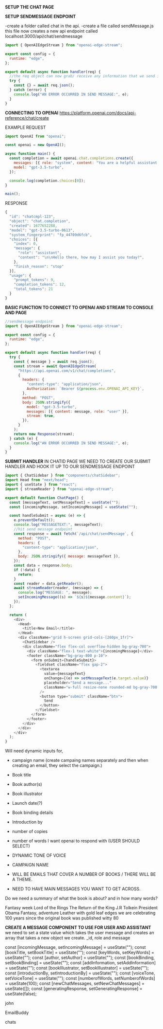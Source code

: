 **SETUP THE CHAT PAGE**

**SETUP SENDMESSAGE ENDPOINT**

-create a folder called chat in the api.
-create a file called sendMessage.js
this file now creates a new api endpoint called localhost:3000/api/chat/sendmessage

```js
import { OpenAIEdgeStream } from "openai-edge-stream";

export const config = {
  runtime: "edge",
};

export default async function handler(req) {
  //the req object can now grab/ receive any information that we send it.
  try {
    const {} = await req.json();
  } catch (error) {
    console.log("AN ERROR OCCURRED IN SEND MESSAGE:", e);
  }
}
```

**CONNECTING TO OPENAI**
https://platform.openai.com/docs/api-reference/chat/create

EXAMPLE REQUEST

```js
import OpenAI from "openai";

const openai = new OpenAI();

async function main() {
  const completion = await openai.chat.completions.create({
    messages: [{ role: "system", content: "You are a helpful assistant." }],
    model: "gpt-3.5-turbo",
  });

  console.log(completion.choices[0]);
}

main();
```

RESPONSE

```js
{
  "id": "chatcmpl-123",
  "object": "chat.completion",
  "created": 1677652288,
  "model": "gpt-3.5-turbo-0613",
  "system_fingerprint": "fp_44709d6fcb",
  "choices": [{
    "index": 0,
    "message": {
      "role": "assistant",
      "content": "\n\nHello there, how may I assist you today?",
    },
    "finish_reason": "stop"
  }],
  "usage": {
    "prompt_tokens": 9,
    "completion_tokens": 12,
    "total_tokens": 21
  }
}

```

**BASIC FUNCTION TO CONNECT TO OPENAI AND STREAM TO CONSOLE AND PAGE**

```js
//sendmessage endpoint
import { OpenAIEdgeStream } from "openai-edge-stream";

export const config = {
  runtime: "edge",
};

export default async function handler(req) {
  try {
    const { message } = await req.json();
    const stream = await OpenAIEdgeStream(
      "https://api.openai.com/v1/chat/completions",
      {
        headers: {
          "content-type": "application/json",
          Authorization: `Bearer ${process.env.OPENAI_API_KEY}`,
        },
        method: "POST",
        body: JSON.stringify({
          model: "gpt-3.5-turbo",
          messages: [{ content: message, role: "user" }],
          stream: true,
        }),
      }
    );
    return new Response(stream);
  } catch (e) {
    console.log("AN ERROR OCCURRED IN SEND MESSAGE:", e);
  }
}
```

**SUBMIT HANDLER**
IN CHATID PAGE WE NEED TO CREATE OUR SUBMIT HANDLER AND HOOK IT UP TO OUR SENDMESSAGE ENDPOINT

```js
import { ChatSidebar } from "components/chatSidebar";
import Head from "next/head";
import { useState } from "react";
import { streamReader } from "openai-edge-stream";

export default function ChatPage() {
  const [messageText, setMessageText] = useState("");
  const [incomingMessage, setIncomingMessage] = useState("");

  const handleSubmit = async (e) => {
    e.preventDefault();
    console.log("MESSAGETEXT:", messageText);
    //hit send message endpoint
    const response = await fetch(`/api/chat/sendMessage`, {
      method: "POST",
      headers: {
        "content-type": "application/json",
      },
      body: JSON.stringify({ message: messageText }),
    });
    const data = response.body;
    if (!data) {
      return;
    }
    const reader = data.getReader();
    await streamReader(reader, (message) => {
      console.log("MESSAGE: ", message);
      setIncomingMessage((s) => `${s}${message.content}`);
    });
  };

  return (
    <div>
      <Head>
        <title>New Email</title>
      </Head>
      <div className="grid h-screen grid-cols-[260px_1fr]">
        <ChatSidebar />
        <div className="flex flex-col overflow-hidden bg-gray-700">
          <div className="flex-1 text-white">{incomingMessage}</div>
          <footer className="bg-gray-800 p-10">
            <form onSubmit={handleSubmit}>
              <fieldset className="flex gap-2">
                <textarea
                  value={messageText}
                  onChange={(e) => setMessageText(e.target.value)}
                  placeholder="Send a message..."
                  className="w-full resize-none rounded-md bg-gray-700 p-2 text-white focus:border-emerald-500 focus:bg-gray-600 focus:outline focus:outline-emerald-500"
                />
                <button type="submit" className="btn">
                  Send
                </button>
              </fieldset>
            </form>
          </footer>
        </div>
      </div>
    </div>
  );
}
```

Will need dynamic inputs for,

- campaign name (create campaing names separately and then when creating an email, they select the campaign.)
- Book title
- Book author(s)
- Book illustrator
- Launch date(?)
- Book binding details
- Introduction by
- number of copies
- number of words I want openai to respond with (USER SHOULD SELECT)
- DYNAMIC TONE OF VOICE
- CAMPAIGN NAME

- WILL BE EMAILS THAT COVER A NUMBER OF BOOKS / THERE WILL BE A THEME.
- NEED TO HAVE MAIN MESSAGES YOU WANT TO GET ACROSS.

Do we need a summary of what the book is about? and in how many words?

Fantasy week
Lord of the Rings The Return of the King
J.R Tolkein
President Obama
Fantasy, adventure
Leather with gold leaf edges
we are celebrating 100 years since the original book was published
witty
80

**CREATE A MESSAGE COMPONENT TO USE FOR USER AND ASSISTANT**
we need to set a state value which takes the user message and creates an array that takes a new object we create. \_id, role and message

const [incomingMessage, setIncomingMessage] = useState("");
const [bookTitle, setBookTitle] = useState("");
const [keyWords, setKeyWords] = useState("");
const [author, setAuthor] = useState("");
const [bookBinding, setBookBinding] = useState("");
const [addInformation, setAddInformation] = useState("");
const [bookIllustrator, setBookIllustrator] = useState("");
const [introductionBy, setIntroductionBy] = useState("");
const [voiceTone, setVoiceTone] = useState("");
const [numberofWords, setNumberofWords] = useState(100);
const [newChatMessages, setNewChatMessages] = useState([]);
const [generatingResponse, setGeneratingResponse] = useState(false);

john

EmailBuddy

chats
